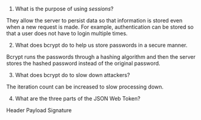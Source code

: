 1. What is the purpose of using _sessions_?

They allow the server to persist data so that information is stored even when a new request is made. For example, authentication can be stored so that a user does not have to login multiple times.

2. What does bcrypt do to help us store passwords in a secure manner.

Bcrypt runs the passwords through a hashing algorithm and then the server stores the hashed password instead of the original password.

3. What does bcrypt do to slow down attackers?

The iteration count can be increased to slow processing down.

4. What are the three parts of the JSON Web Token?

Header
Payload
Signature
